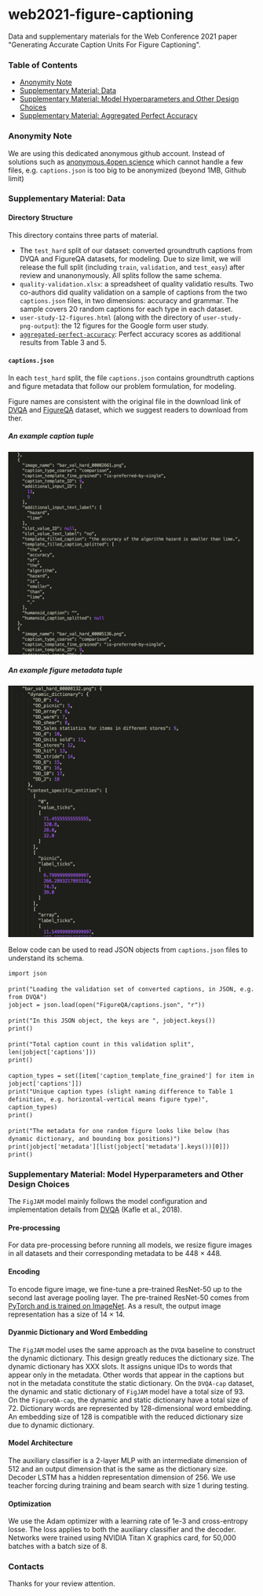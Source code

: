 # web2021-figure-captioning

Data and supplementary materials for the Web Conference 2021 paper "Generating Accurate Caption Units For Figure Captioning".

### Table of Contents

<!--ts-->
   * [Anonymity Note](#Anonymity-note)
   * [Supplementary Material: Data](#Supplementary-Material-Data)
   * [Supplementary Material: Model Hyperparameters and Other Design Choices](#Supplementary-Material-Model-Hyperparameters-and-Other-Design-Choices)
   * [Supplementary Material: Aggregated Perfect Accuracy](https://github.com/anonymous-web2021-sub/data-release/tree/master/aggregated-perfect-accuracy)
<!--te-->

### Anonymity Note

We are using this dedicated anonymous github account. Instead of solutions such as [anonymous.4open.science](anonymous.4open.science) which cannot handle a few files, e.g. `captions.json` is too big to be anonymized (beyond 1MB, Github limit)

### Supplementary Material: Data

#### Directory Structure

This directory contains three parts of material.

- The `test_hard` split of our dataset: converted groundtruth captions from DVQA and FigureQA datasets, for modeling. Due to size limit, we will release the full split (including `train`, `validation`, and `test_easy`) after review and unanonymously. All splits follow the same schema.
- `quality-validation.xlsx`: a spreadsheet of quality validatio results. Two co-authors did quality validation on a sample of captions from the two `captions.json` files, in two dimensions: accuracy and grammar. The sample covers 20 random captions for each type in each dataset.     
- `user-study-12-figures.html` (along with the directory of `user-study-png-output`): the 12 figures for the Google form user study.
- [`aggregated-perfect-accuracy`](https://github.com/anonymous-web2021-sub/data-release/tree/master/aggregated-perfect-accuracy): Perfect accuracy scores as additional results from Table 3 and 5.

#### `captions.json`

In each `test_hard` split, the file `captions.json` contains groundtruth captions and figure metadata that follow our problem formulation, for modeling.

Figure names are consistent with the original file in the download link of [DVQA](https://github.com/kushalkafle/DVQA_dataset) and [FigureQA](https://github.com/Maluuba/FigureQA) dataset, which we suggest readers to download from ther.

##### An example caption tuple 
<img src="Example-caption.png" width="500">

##### An example figure metadata tuple
<img src="Example-metadata.png" width="500">


Below code can be used to read JSON objects from `captions.json` files to understand its schema.

    import json

    print("Loading the validation set of converted captions, in JSON, e.g. from DVQA")
    jobject = json.load(open("FigureQA/captions.json", "r"))
    
    print("In this JSON object, the keys are ", jobject.keys())
    print()
    
    print("Total caption count in this validation split", len(jobject['captions']))
    print()
    
    caption_types = set([item['caption_template_fine_grained'] for item in jobject['captions']])
    print("Unique caption types (slight naming difference to Table 1 definition, e.g. horizontal-vertical means figure type)", caption_types)
    print()
    
    print("The metadata for one random figure looks like below (has dynamic dictionary, and bounding box positions)")
    print(jobject['metadata'][list(jobject['metadata'].keys())[0]])
    print()


### Supplementary Material: Model Hyperparameters and Other Design Choices

The `FigJAM` model mainly follows the model configuration and implementation details from [DVQA](https://openaccess.thecvf.com/content_cvpr_2018/papers/Kafle_DVQA_Understanding_Data_CVPR_2018_paper.pdf) (Kafle et al., 2018). 

#### Pre-processing
For data pre-processing before running all models, we resize figure images in all datasets and their corresponding metadata to be 448 × 448.

#### Encoding
To encode figure image, we fine-tune a pre-trained ResNet-50 up to the second last average pooling layer. The pre-trained ResNet-50 comes from [PyTorch and is trained on ImageNet](https://pytorch.org/hub/pytorch_vision_resnet/). As a result, the output image representation has a size of 14 × 14. 

#### Dyanmic Dictionary and Word Embedding
The `FigJAM` model uses the same approach as the `DVQA` baseline to construct the dynamic dictionary. This design greatly reduces the dictionary size.
The dynamic dictionary has XXX slots. It assigns unique IDs to words that appear only in the metadata. 
Other words that appear in the captions but not in the metadata constitute the static dictionary. 
On the `DVQA-cap` dataset, the dynamic and static dictionary of `FigJAM` model have a total size of 93. On the `FigureQA-cap`, the dynamic and static dictionary have a total size of 72.
Dictionary words are represented by 128-dimensional word embedding. An embedding size of 128 is compatible with the reduced dictionary size due to dynamic dictionary. 

#### Model Architecture 
The auxiliary classifier is a 2-layer MLP with an intermediate dimension of 512 and an output dimension that is the same as the dictionary size.
Decoder LSTM has a hidden representation dimension of 256. We use teacher forcing during training and beam search with size 1 during testing.

#### Optimization 
We use the Adam optimizer with a learning rate of 1e-3 and cross-entropy losse. The loss applies to both the auxiliary classifier and the decoder. 
Networks were trained using NVIDIA Titan X graphics card, for 50,000 batches with a batch size of 8.

### Contacts
Thanks for your review attention.




